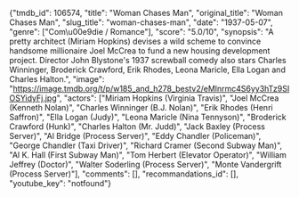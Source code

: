 {"tmdb_id": 106574, "title": "Woman Chases Man", "original_title": "Woman Chases Man", "slug_title": "woman-chases-man", "date": "1937-05-07", "genre": ["Com\u00e9die / Romance"], "score": "5.0/10", "synopsis": "A pretty architect (Miriam Hopkins) devises a wild scheme to convince handsome millionaire Joel McCrea to fund a new housing development project. Director John Blystone's 1937 screwball comedy also stars Charles Winninger, Broderick Crawford, Erik Rhodes, Leona Maricle, Ella Logan and Charles Halton.", "image": "https://image.tmdb.org/t/p/w185_and_h278_bestv2/eMlnrmc4S6yy3hTz9SIOSYidyFj.jpg", "actors": ["Miriam  Hopkins (Virginia Travis)", "Joel McCrea (Kenneth Nolan)", "Charles Winninger (B.J. Nolan)", "Erik Rhodes (Henri Saffron)", "Ella Logan (Judy)", "Leona Maricle (Nina Tennyson)", "Broderick Crawford (Hunk)", "Charles Halton (Mr. Judd)", "Jack Baxley (Process Server)", "Al Bridge (Process Server)", "Eddy Chandler (Policeman)", "George Chandler (Taxi Driver)", "Richard Cramer (Second Subway Man)", "Al K. Hall (First Subway Man)", "Tom Herbert (Elevator Operator)", "William Jeffrey (Doctor)", "Walter Soderling (Process Server)", "Monte Vandergrift (Process Server)"], "comments": [], "recommandations_id": [], "youtube_key": "notfound"}